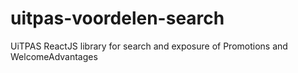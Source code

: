 # uitpas-voordelen-search
UiTPAS ReactJS library for search and exposure of Promotions and WelcomeAdvantages
